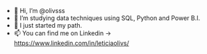 - 👋 Hi, I’m @olivsss
- 👀 I’m studying data techniques using SQL, Python and Power B.I.
- 🌱 I just started my path.
- 📫 You can find me on Linkedin -> https://www.linkedin.com/in/leticiaolivs/

<!---
olivsss/olivsss is a ✨ special ✨ repository because its `README.md` (this file) appears on your GitHub profile.
You can click the Preview link to take a look at your changes.
--->

